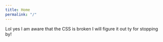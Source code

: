 ```yaml
---
title: Home
permalink: "/"
---
```


Lol yes I am aware that the CSS is broken I will figure it out ty for stopping by!

<!-- 
<h1 class="headline">Hay! My name is Yoko.</h1>

<p class="headline-smaller">I live in Brooklyn and work at <a href="https://etsy.com">Etsy</a> as a product designer. I also co-host a podcast called <a href="https://swayfpodcast.com">So Where Are You From?</a>. When I’m not doing that stuff, I’m probably dancing, exploring, or internetting. I like pandas.</p> 
-->